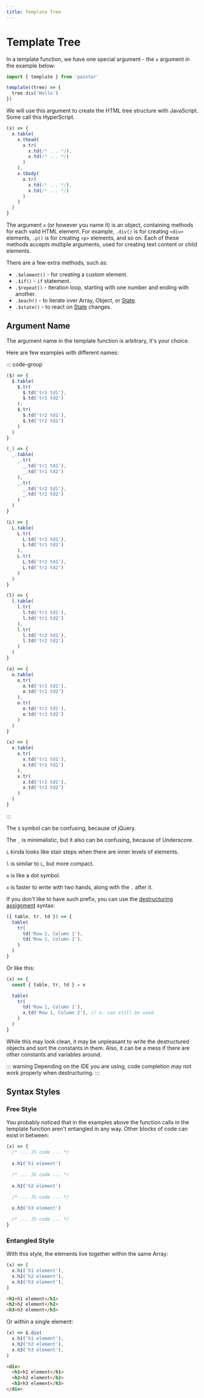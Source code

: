 ```yaml
---
title: Template Tree
---
```


# Template Tree

In a template function, we have one special argument - the `x` argument in
the example below:

```js
import { template } from 'paintor'

template((tree) => {
  tree.div('Hello')
})
```

We will use this argument to create the HTML tree structure with JavaScript.
Some call this HyperScript.

```js
(x) => {
  x.table(
    x.thead(
      x.tr(
        x.td(/* ... */),
        x.td(/* ... */)
      )
    ),
    x.tbody(
      x.tr(
        x.td(/* ... */),
        x.td(/* ... */)
      )
    )
  )
}
```

The argument `x` (or however you name it) is an object, containing methods
for each valid HTML element. For example, `.div()` is for creating
`<div>` elements, `.p()` is for creating `<p>` elements, and so on. Each of
these methods accepts multiple arguments, used for creating text content or
child elements.

There are a few extra methods, such as:

- `.$element()` - for creating a custom element.
- `.$if()` - `if` statement.
- `.$repeat()` - iteration loop, starting with one number and ending with
  another.
- `.$each()` - to iterate over Array, Object, or [State](../reactivity/states).
- `.$state()` - to react on [State](../reactivity/states) changes.

## Argument Name

The argument name in the template function is arbitrary, it's your choice.

Here are few examples with different names:

::: code-group
```js [$]
($) => {
  $.table(
    $.tr(
      $.td('tr1 td1'),
      $.td('tr1 td2')
    ),
    $.tr(
      $.td('tr2 td1'),
      $.td('tr2 td2')
    )
  )
}
```
```js [_]
(_) => {
  _.table(
    _.tr(
      _.td('tr1 td1'),
      _.td('tr1 td2')
    ),
    _.tr(
      _.td('tr2 td1'),
      _.td('tr2 td2')
    )
  )
}
```
```js [L]
(L) => {
  L.table(
    L.tr(
      L.td('tr1 td1'),
      L.td('tr1 td2')
    ),
    L.tr(
      L.td('tr2 td1'),
      L.td('tr2 td2')
    )
  )
}
```
```js [l]
(l) => {
  l.table(
    l.tr(
      l.td('tr1 td1'),
      l.td('tr1 td2')
    ),
    l.tr(
      l.td('tr2 td1'),
      l.td('tr2 td2')
    )
  )
}
```
```js [o]
(o) => {
  o.table(
    o.tr(
      o.td('tr1 td1'),
      o.td('tr1 td2')
    ),
    o.tr(
      o.td('tr2 td1'),
      o.td('tr2 td2')
    )
  )
}
```
```js [x]
(x) => {
  x.table(
    x.tr(
      x.td('tr1 td1'),
      x.td('tr1 td2')
    ),
    x.tr(
      x.td('tr2 td1'),
      x.td('tr2 td2')
    )
  )
}
```
:::

The `$` symbol can be confusing, because of jQuery.

The `_` is minimalistic, but it also can be confusing, because of Underscore.

`L` kinda looks like stair steps when there are inner levels of elements.

`l` is similar to `L`, but more compact.

`o` is like a dot symbol.

`x` is faster to write with two hands, along with the `.` after it.

If you don't like to have such prefix, you can use the
[destructuring assignment](https://developer.mozilla.org/docs/Web/JavaScript/Reference/Operators/Destructuring_assignment)
syntax:

```js
({ table, tr, td }) => {
  table(
    tr(
      td('Row 1, Column 1'),
      td('Row 1, Column 2'),
    )
  )
}
```

Or like this:
```js
(x) => {
  const { table, tr, td } = x

  table( 
    tr(
      td('Row 1, Column 1'),
      x.td('Row 1, Column 2'), // x. can still be used
    )
  )
}
```

While this may look clean, it may be unpleasant to write the destructured
objects and sort the constants in them. Also, it can be a mess if there are
other constants and variables around.

::: warning
Depending on the IDE you are using, code completion may not work properly
when destructuring.
:::

## Syntax Styles

### Free Style

You probably noticed that in the examples above the function calls in the
template function aren't entangled in any way. Other blocks of code can exist
in between:

```js
(x) => {
  /* ... JS code ... */
  
  x.h1('h1 element')

  /* ... JS code ... */
  
  x.h2('h2 element')

  /* ... JS code ... */
  
  x.h3('h3 element')

  /* ... JS code ... */
}
```

### Entangled Style

With this style, the elements live together within the same Array:

```js
(x) => [
  x.h1('h1 element'),
  x.h2('h2 element'),
  x.h3('h3 element'),
]
```
```html
<h1>h1 element</h1>
<h2>h2 element</h2>
<h3>h3 element</h3>
```

Or within a single element:

```js
(x) => $.div(
  x.h1('h1 element'),
  x.h2('h2 element'),
  x.h3('h3 element'),
)
```
```html
<div>
  <h1>h1 element</h1>
  <h2>h2 element</h2>
  <h3>h3 element</h3>
</div>
```
